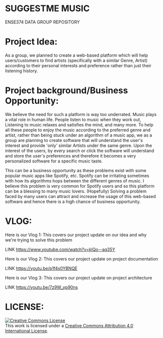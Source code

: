 # SUGGESTME MUSIC
ENSE374 DATA GROUP REPOSITORY 

# Project Idea:

As a group, we planned to create a web-based platform which will help users/customers to find artists (specifically with a similar Genre, Artist) according to their personal interests and preference rather than just their listening history.

# Project background/Business Opportunity:

We believe the need for such a platform is way too underrated. Music plays a vital role in human life. People listen to music when they work out, Listening to music relaxes and satisfies the mind, and many more. To help all these people to enjoy the music according to the preferred genre and artist, rather than being stuck under an algorithm of a music app, we as a group are planning to create software that will understand the user's interest and provide 'only' similar Artists under the same genre. Upon the interest of the users, by every search or click the software will understand and store the user's preferences and therefore it becomes a very personalized software for a specific music taste.

This can be a business opportunity as these problems exist with some popular music apps like Spotify, etc. Spotify can be irritating sometimes with how its algorithms hops between the different genres of music. I believe this problem is very common for Spotify users and so this platform can be a blessing to many music lovers. (Hopefully) Solving a problem faced by many users can attract and increase the usage of this web-based software and hence there is a high chance of business opportunity.


# VLOG:

Here is our Vlog 1: This covers our project update on our idea and why we're trying to solve this problem

LINK https://www.youtube.com/watch?v=klQo--aq35Y


Here is our Vlog 2: This covers our project update on project documentation

LINK https://youtu.be/p1f4x0YBNQE



Here is our Vlog 3: This covers our project update on project architecture

LINK https://youtu.be/7z9W_yp90ns



# LICENSE:


<a rel="license" href="http://creativecommons.org/licenses/by/4.0/"><img alt="Creative Commons License" style="border-width:0" src="https://i.creativecommons.org/l/by/4.0/88x31.png" /></a><br />This work is licensed under a <a rel="license" href="http://creativecommons.org/licenses/by/4.0/">Creative Commons Attribution 4.0 International License</a>.





